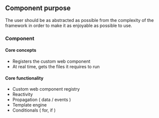 ## Component purpose
The user should be as abstracted as possible from the complexity of the framework in order to make it 
as enjoyable as possible to use.

### Component 

#### Core concepts
* Registers the custom web component
* At real time, gets the files it requires to run

#### Core functionality
* Custom web component registry 
* Reactivity 
* Propagation ( data / events )
* Template engine 
* Conditionals ( for, if )